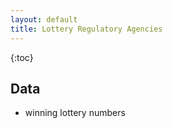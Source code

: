```yaml
---
layout: default
title: Lottery Regulatory Agencies
---
```


{:toc}

## Data

* winning lottery numbers
